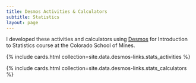 ```yaml
---
title: Desmos Activities & Calculators
subtitle: Statistics
layout: page
---
```


I developed these activities and calculators using [Desmos](https://www.desmos.com/) for Introduction to Statistics course at the Colorado School of Mines.

{% include cards.html collection=site.data.desmos-links.stats_activities  %}

{% include cards.html collection=site.data.desmos-links.stats_calculators  %}